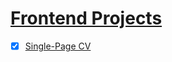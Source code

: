 # [Frontend Projects](https://roadmap.sh/frontend)
- [x] [Single-Page CV](https://roadmap.sh/projects/single-page-cv)
